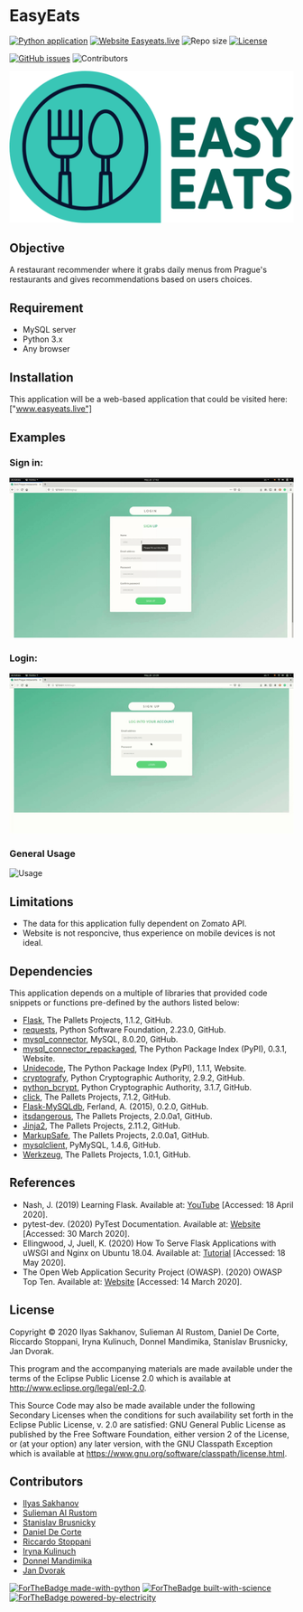 # EasyEats



[![Python application](https://github.com/Slemanof/easyeats.live/workflows/Python%20application/badge.svg)](https://github.com/Slemanof/easyeats.live/actions?query=workflow%3A%22Python+application%22)
[![Website Easyeats.live](https://img.shields.io/website?down_color=red&down_message=Offline&up_color=green&up_message=Online&url=http%3A%2F%2Feasyeats.live%2F)](http://easyeats.live/)
![Repo size](https://img.shields.io/github/repo-size/Slemanof/easyeats.live)
[![License](https://img.shields.io/github/license/Slemanof/easyeats.live)](https://github.com/Slemanof/easyeats.live/blob/master/LICENSE)

[![GitHub issues](https://img.shields.io/github/issues/Slemanof/easyeats.live)](https://github.com/Slemanof/easyeats.live/issues)
![Contributors](https://img.shields.io/github/contributors/Slemanof/easyeats.live)

[![Logo](https://github.com/Slemanof/easyeats.live/blob/develop/flask_application/app/static/img/logo.png)](https://easyeats.live/)




## Objective

A restaurant recommender where it grabs daily menus from Prague's restaurants
and gives recommendations based on users choices.

## Requirement

* MySQL server
* Python 3.x
* Any browser

## Installation

This application will be a web-based application that could be visited here:
 ["www.easyeats.live"]

## Examples

### Sign in:
![Signup](usage-example/Signup.gif)

### Login:
![Login](usage-example/Login.gif)

### General Usage
![Usage](usage-example/Usage.gif)

## Limitations

* The data for this application fully dependent on Zomato API.
* Website is not responcive, thus experience on mobile devices is not ideal.


## Dependencies

This application depends on a multiple of libraries that provided code snippets
or functions pre-defined by the authors listed below:

* [Flask](https://github.com/pallets/flask), The Pallets Projects, 1.1.2, GitHub.
* [requests](https://github.com/psf/requests), Python Software Foundation, 2.23.0, GitHub.
* [mysql_connector](https://github.com/mysql/mysql-connector-python), MySQL, 8.0.20, GitHub.
* [mysql_connector_repackaged](https://pypi.org/project/mysql-connector-repackaged/), The Python Package Index (PyPI), 0.3.1, Website. 
* [Unidecode](https://pypi.org/project/Unidecode/), The Python Package Index (PyPI), 1.1.1, Website.
* [cryptografy](https://github.com/pyca/cryptography), Python Cryptographic Authority, 2.9.2, GitHub.
* [python_bcrypt](https://github.com/pyca/bcrypt/), Python Cryptographic Authority, 3.1.7, GitHub.
* [click](https://github.com/pallets/click), The Pallets Projects, 7.1.2, GitHub.
* [Flask-MySQLdb](https://github.com/admiralobvious/flask-mysqldb), Ferland, A. (2015), 0.2.0, GitHub.
* [itsdangerous](https://github.com/pallets/itsdangerous), The Pallets Projects, 2.0.0a1, GitHub.
* [Jinja2](https://github.com/pallets/jinja), The Pallets Projects, 2.11.2, GitHub.
* [MarkupSafe](https://github.com/pallets/markupsafe), The Pallets Projects, 2.0.0a1, GitHub.
* [mysqlclient](https://github.com/PyMySQL/mysqlclient-python), PyMySQL, 1.4.6, GitHub.
* [Werkzeug](https://github.com/pallets/werkzeug), The Pallets Projects, 1.0.1, GitHub.

## References

* Nash, J. (2019) Learning Flask. Available at: [YouTube](https://www.youtube.com/watch?v=BUmUV8YOzgM&list=PLF2JzgCW6-YY_TZCmBrbOpgx5pSNBD0_L&index=1) [Accessed: 18 April 2020].
* pytest-dev. (2020) PyTest Documentation. Available at: [Website](https://docs.pytest.org/en/latest/contents.html#full-pytest-documentation) [Accessed: 30 March 2020].
* Ellingwood, J, Juell, K. (2020) How To Serve Flask Applications with uWSGI and Nginx on Ubuntu 18.04. Available at: [Tutorial](https://www.digitalocean.com/community/tutorials/how-to-serve-flask-applications-with-uswgi-and-nginx-on-ubuntu-18-04)  [Accessed: 18 May 2020].
* The Open Web Application Security Project (OWASP). (2020) OWASP Top Ten. Available at: [Website](https://owasp.org/www-project-top-ten/) [Accessed: 14 March 2020].

## License

Copyright © 2020 Ilyas Sakhanov, Sulieman Al Rustom, Daniel De Corte,
Riccardo Stoppani, Iryna Kulinuch, Donnel Mandimika, Stanislav Brusnicky, Jan Dvorak.

This program and the accompanying materials are made available under the
terms of the Eclipse Public License 2.0 which is available at
http://www.eclipse.org/legal/epl-2.0.

This Source Code may also be made available under the following Secondary
Licenses when the conditions for such availability set forth in the Eclipse
Public License, v. 2.0 are satisfied: GNU General Public License as published by
the Free Software Foundation, either version 2 of the License, or (at your
option) any later version, with the GNU Classpath Exception which is available
at https://www.gnu.org/software/classpath/license.html.

## Contributors

- [Ilyas Sakhanov](https://github.com/ilyassakhanov)
- [Sulieman Al Rustom](https://github.com/Slemanof)
- [Stanislav Brusnicky](https://github.com/Stanley008)
- [Daniel De Corte](https://github.com/DeCortez)
- [Riccardo Stoppani](https://github.com/riccardosl)
- [Iryna Kulinuch](https://github.com/irinakulinich3712)
- [Donnel Mandimika](https://github.com/donnelmandimika)
- [Jan Dvorak](https://github.com/jandvorak-dot)

[![ForTheBadge made-with-python](http://ForTheBadge.com/images/badges/made-with-python.svg)](https://www.python.org/)
[![ForTheBadge built-with-science](http://ForTheBadge.com/images/badges/built-with-science.svg)](https://GitHub.com/Slemanof)
[![ForTheBadge powered-by-electricity](http://ForTheBadge.com/images/badges/powered-by-electricity.svg)](http://easyeats.live)
